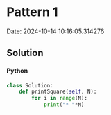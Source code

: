 # Pattern 1

Date: 2024-10-14 10:16:05.314276

## Solution

#### Python
```python
class Solution:
    def printSquare(self, N):
        for i in range(N):
            print("* "*N)
 ```